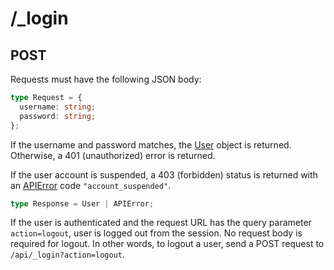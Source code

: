 # /\_login

## POST

Requests must have the following JSON body:

```ts
type Request = {
  username: string;
  password: string;
};
```

If the username and password matches, the [User](/types#user) object is returned. Otherwise, a 401 (unauthorized) error is returned.

If the user account is suspended, a 403 (forbidden) status is returned with an [APIError](/errors/) code `"account_suspended"`.

```ts
type Response = User | APIError;
```

If the user is authenticated and the request URL has the query parameter `action=logout`, user is logged out from the session. No request body is required for logout. In other words, to logout a user, send a POST request to `/api/_login?action=logout`.
